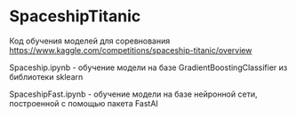 # SpaceshipTitanic
Код обучения моделей для соревнования https://www.kaggle.com/competitions/spaceship-titanic/overview

Spaceship.ipynb - обучение модели на базе GradientBoostingClassifier из библиотеки sklearn

SpaceshipFast.ipynb - обучение модели на базе нейронной сети, построенной с помощью пакета FastAI
